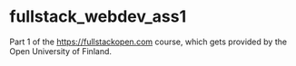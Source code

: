 # fullstack_webdev_ass1

Part 1 of the https://fullstackopen.com course, which gets provided by the Open University of Finland.
